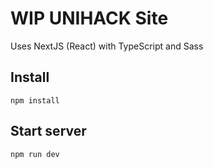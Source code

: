# WIP UNIHACK Site

Uses NextJS (React) with TypeScript and Sass

## Install
`npm install`

## Start server
`npm run dev`
